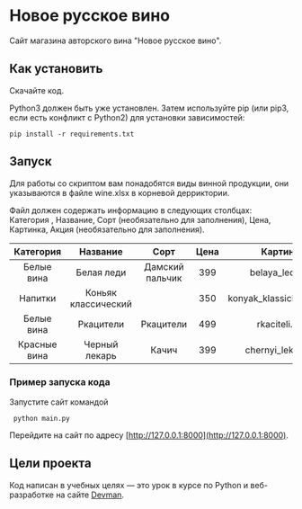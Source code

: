 # Новое русское вино

Сайт магазина авторского вина "Новое русское вино".

## Как установить
Скачайте код.

Python3 должен быть уже установлен. Затем используйте pip (или pip3, если есть конфликт с Python2) для установки зависимостей:

   
``` 
pip install -r requirements.txt 
```

## Запуск

Для работы со скриптом вам понадобятся виды винной 
продукции, они указываются в файле wine.xlsx 
в корневой дерриктории. 

Файл должен содержать информацию в следующих столбцах: Категория
, Название, Сорт (необязательно для заполнения), Цена, 
Картинка, Акция (необязательно для заполнения).

|    Категория   |       Название      |       Сорт      | Цена |         Картинка         |         Акция        |
|:--------------:|:-------------------:|:---------------:|:----:|:------------------------:|:--------------------:|
| Белые   вина   | Белая леди          | Дамский пальчик | 399  | belaya_ledi.png          | Выгодное предложение |
| Напитки        | Коньяк классический |                 | 350  | konyak_klassicheskyi.png |                      |
| Белые вина     | Ркацители           | Ркацители       | 499  | rkaciteli.png            |                      |
| Красные   вина | Черный лекарь       | Качич           | 399  | chernyi_lekar.png        |                      |


### Пример запуска кода
Запустите сайт командой



```
 python main.py
```


Перейдите на сайт по адресу [http://127.0.0.1:8000](http://127.0.0.1:8000).
## Цели проекта

Код написан в учебных целях — это урок в курсе по Python и веб-разработке на сайте [Devman](https://dvmn.org).
